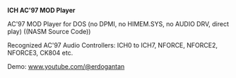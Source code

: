 **ICH AC'97 MOD Player**

AC'97 MOD Player for DOS (no DPMI, no HIMEM.SYS, no AUDIO DRV, direct play)
((NASM Source Code))

Recognized AC'97 Audio Controllers: ICH0 to ICH7, NFORCE, NFORCE2, NFORCE3, CK804 etc.

Demo: www.youtube.com/@erdogantan
